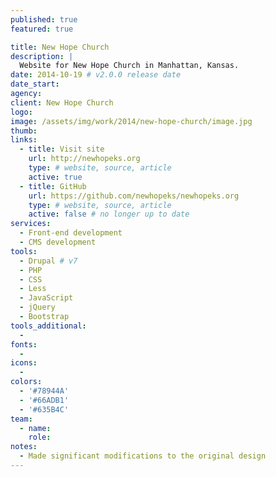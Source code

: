 ```yaml
---
published: true
featured: true

title: New Hope Church
description: |
  Website for New Hope Church in Manhattan, Kansas.
date: 2014-10-19 # v2.0.0 release date
date_start:
agency:
client: New Hope Church
logo:
image: /assets/img/work/2014/new-hope-church/image.jpg
thumb:
links:
  - title: Visit site
    url: http://newhopeks.org
    type: # website, source, article
    active: true
  - title: GitHub
    url: https://github.com/newhopeks/newhopeks.org
    type: # website, source, article
    active: false # no longer up to date
services:
  - Front-end development
  - CMS development
tools:
  - Drupal # v7
  - PHP
  - CSS
  - Less
  - JavaScript
  - jQuery
  - Bootstrap
tools_additional:
  -
fonts:
  -
icons:
  -
colors:
  - '#78944A'
  - '#66ADB1'
  - '#635B4C'
team:
  - name:
    role:
notes:
  - Made significant modifications to the original design
---
```


